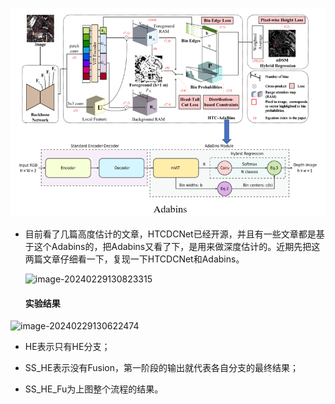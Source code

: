 ![image-20240229130556562](./images/2_29_1.png)

* 目前看了几篇高度估计的文章，HTCDCNet已经开源，并且有一些文章都是基于这个Adabins的，把Adabins又看了下，是用来做深度估计的。近期先把这两篇文章仔细看一下，复现一下HTCDCNet和Adabins。

  ![image-20240229130823315](C:\Users\wychencc\AppData\Roaming\Typora\typora-user-images\image-20240229130823315.png)

  #### 实验结果

![image-20240229130622474](C:\Users\wychencc\AppData\Roaming\Typora\typora-user-images\image-20240229130622474.png)

* HE表示只有HE分支；

* SS_HE表示没有Fusion，第一阶段的输出就代表各自分支的最终结果；
* SS_HE_Fu为上图整个流程的结果。
